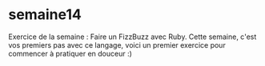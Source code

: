 # semaine14

Exercice de la semaine : 
Faire un FizzBuzz avec Ruby. Cette semaine, c'est vos premiers pas avec ce langage, voici un premier exercice pour commencer à pratiquer en douceur :)
